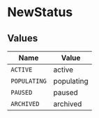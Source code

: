# NewStatus


## Values

| Name         | Value        |
| ------------ | ------------ |
| `ACTIVE`     | active       |
| `POPULATING` | populating   |
| `PAUSED`     | paused       |
| `ARCHIVED`   | archived     |
